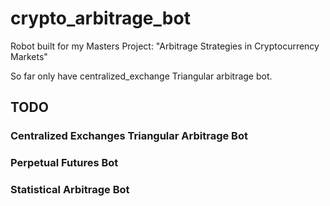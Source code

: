 # crypto_arbitrage_bot

Robot built for my Masters Project: "Arbitrage Strategies in Cryptocurrency Markets"

So far only have centralized_exchange Triangular arbitrage bot.

## TODO

### Centralized Exchanges Triangular Arbitrage Bot

### Perpetual Futures Bot

### Statistical Arbitrage Bot
